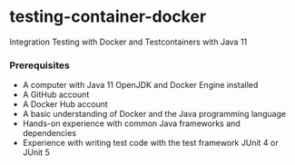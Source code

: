 # testing-container-docker
Integration Testing with Docker and Testcontainers with Java 11

### Prerequisites
- A computer with Java 11 OpenJDK and Docker Engine installed
- A GitHub account
- A Docker Hub account
- A basic understanding of Docker and the Java programming language
- Hands-on experience with common Java frameworks and dependencies
- Experience with writing test code with the test framework JUnit 4 or JUnit 5


